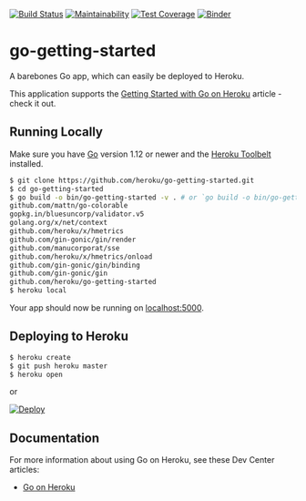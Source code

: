 [![Build Status](https://travis-ci.org/pennz/antlr_lifestyle.svg?branch=master)](https://travis-ci.org/pennz/antlr_lifestyle)
[![Maintainability](https://api.codeclimate.com/v1/badges/b82f2c3cf94f293a7486/maintainability)](https://codeclimate.com/github/pennz/antlr_lifestyle/maintainability)
[![Test Coverage](https://api.codeclimate.com/v1/badges/b82f2c3cf94f293a7486/test_coverage)](https://codeclimate.com/github/pennz/antlr_lifestyle/test_coverage)
[![Binder](https://mybinder.org/badge_logo.svg)](https://mybinder.org/v2/gh/pennz/antlr_lifestyle/feature/input_handler)

# go-getting-started

A barebones Go app, which can easily be deployed to Heroku.

This application supports the [Getting Started with Go on Heroku](https://devcenter.heroku.com/articles/getting-started-with-go) article - check it out.

## Running Locally

Make sure you have [Go](http://golang.org/doc/install) version 1.12 or newer and the [Heroku Toolbelt](https://toolbelt.heroku.com/) installed.

```sh
$ git clone https://github.com/heroku/go-getting-started.git
$ cd go-getting-started
$ go build -o bin/go-getting-started -v . # or `go build -o bin/go-getting-started.exe -v .` in git bash
github.com/mattn/go-colorable
gopkg.in/bluesuncorp/validator.v5
golang.org/x/net/context
github.com/heroku/x/hmetrics
github.com/gin-gonic/gin/render
github.com/manucorporat/sse
github.com/heroku/x/hmetrics/onload
github.com/gin-gonic/gin/binding
github.com/gin-gonic/gin
github.com/heroku/go-getting-started
$ heroku local
```

Your app should now be running on [localhost:5000](http://localhost:5000/).

## Deploying to Heroku

```sh
$ heroku create
$ git push heroku master
$ heroku open
```

or

[![Deploy](https://www.herokucdn.com/deploy/button.png)](https://heroku.com/deploy)


## Documentation

For more information about using Go on Heroku, see these Dev Center articles:

- [Go on Heroku](https://devcenter.heroku.com/categories/go)
